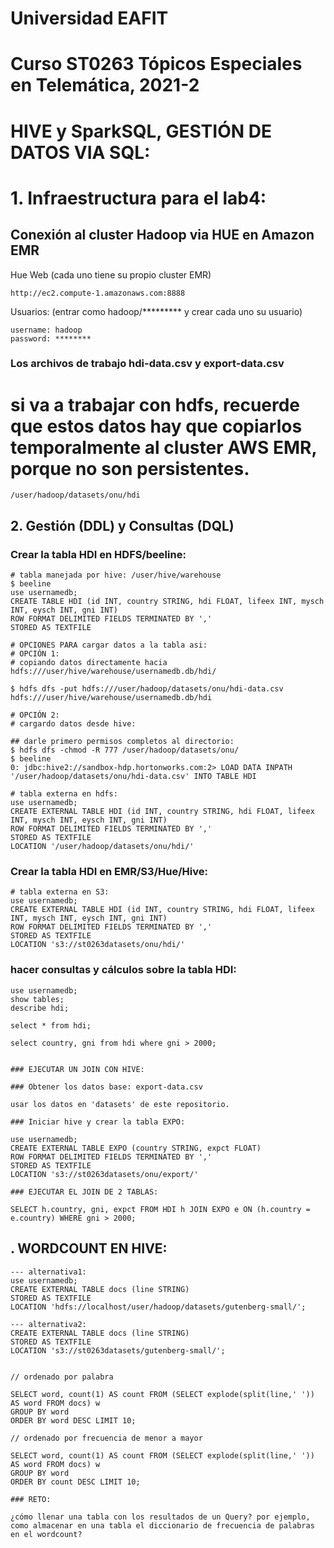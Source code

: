 # Universidad EAFIT
# Curso ST0263 Tópicos Especiales en Telemática, 2021-2

# HIVE y SparkSQL, GESTIÓN DE DATOS VIA SQL:

# 1. Infraestructura para el lab4:

## Conexión al cluster Hadoop via HUE en Amazon EMR

Hue Web (cada uno tiene su propio cluster EMR)

    http://ec2.compute-1.amazonaws.com:8888
    

Usuarios: (entrar como hadoop/********* y crear cada uno su usuario)

    username: hadoop
    password: ********
  
### Los archivos de trabajo hdi-data.csv y export-data.csv
# si va a trabajar con hdfs, recuerde que estos datos hay que copiarlos temporalmente al cluster AWS EMR, porque no son persistentes.

```
/user/hadoop/datasets/onu/hdi
```

## 2. Gestión (DDL) y Consultas (DQL)

### Crear la tabla HDI en HDFS/beeline:

    # tabla manejada por hive: /user/hive/warehouse
    $ beeline 
    use usernamedb;
    CREATE TABLE HDI (id INT, country STRING, hdi FLOAT, lifeex INT, mysch INT, eysch INT, gni INT) 
    ROW FORMAT DELIMITED FIELDS TERMINATED BY ','
    STORED AS TEXTFILE

    # OPCIONES PARA cargar datos a la tabla asi:
    # OPCIÓN 1:
    # copiando datos directamente hacia hdfs:///user/hive/warehouse/usernamedb.db/hdi/

    $ hdfs dfs -put hdfs:///user/hadoop/datasets/onu/hdi-data.csv hdfs:///user/hive/warehouse/usernamedb.db/hdi

    # OPCIÓN 2:
    # cargardo datos desde hive:

    ## darle primero permisos completos al directorio:
    $ hdfs dfs -chmod -R 777 /user/hadoop/datasets/onu/
    $ beeline
    0: jdbc:hive2://sandbox-hdp.hortonworks.com:2> LOAD DATA INPATH '/user/hadoop/datasets/onu/hdi-data.csv' INTO TABLE HDI

    # tabla externa en hdfs: 
    use usernamedb;
    CREATE EXTERNAL TABLE HDI (id INT, country STRING, hdi FLOAT, lifeex INT, mysch INT, eysch INT, gni INT) 
    ROW FORMAT DELIMITED FIELDS TERMINATED BY ',' 
    STORED AS TEXTFILE 
    LOCATION '/user/hadoop/datasets/onu/hdi/'

### Crear la tabla HDI en EMR/S3/Hue/Hive:

    # tabla externa en S3: 
    use usernamedb;
    CREATE EXTERNAL TABLE HDI (id INT, country STRING, hdi FLOAT, lifeex INT, mysch INT, eysch INT, gni INT) 
    ROW FORMAT DELIMITED FIELDS TERMINATED BY ',' 
    STORED AS TEXTFILE 
    LOCATION 's3://st0263datasets/onu/hdi/'


### hacer consultas y cálculos sobre la tabla HDI:

    use usernamedb;
    show tables;
    describe hdi;

    select * from hdi;

    select country, gni from hdi where gni > 2000;    


    ### EJECUTAR UN JOIN CON HIVE:

    ### Obtener los datos base: export-data.csv

    usar los datos en 'datasets' de este repositorio.

    ### Iniciar hive y crear la tabla EXPO:

    use usernamedb;
    CREATE EXTERNAL TABLE EXPO (country STRING, expct FLOAT) 
    ROW FORMAT DELIMITED FIELDS TERMINATED BY ',' 
    STORED AS TEXTFILE 
    LOCATION 's3://st0263datasets/onu/export/'

    ### EJECUTAR EL JOIN DE 2 TABLAS:

    SELECT h.country, gni, expct FROM HDI h JOIN EXPO e ON (h.country = e.country) WHERE gni > 2000;

## . WORDCOUNT EN HIVE:

    --- alternativa1:
    use usernamedb;
    CREATE EXTERNAL TABLE docs (line STRING) 
    STORED AS TEXTFILE 
    LOCATION 'hdfs://localhost/user/hadoop/datasets/gutenberg-small/';

    --- alternativa2:
    CREATE EXTERNAL TABLE docs (line STRING) 
    STORED AS TEXTFILE 
    LOCATION 's3://st0263datasets/gutenberg-small/';


    // ordenado por palabra

    SELECT word, count(1) AS count FROM (SELECT explode(split(line,' ')) AS word FROM docs) w 
    GROUP BY word 
    ORDER BY word DESC LIMIT 10;

    // ordenado por frecuencia de menor a mayor

    SELECT word, count(1) AS count FROM (SELECT explode(split(line,' ')) AS word FROM docs) w 
    GROUP BY word 
    ORDER BY count DESC LIMIT 10;

    ### RETO:

    ¿cómo llenar una tabla con los resultados de un Query? por ejemplo, como almacenar en una tabla el diccionario de frecuencia de palabras en el wordcount?
